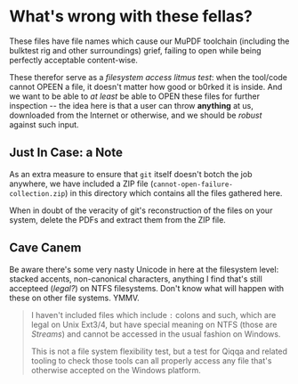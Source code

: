# What's wrong with these fellas?

These files have file names which cause our MuPDF toolchain (including the bulktest rig and other surroundings) grief, failing to open while being perfectly acceptable content-wise.

These therefor serve as a *filesystem access litmus test*: when the tool/code cannot OPEEN a file, it doesn't matter how good or b0rked it is inside. And we want to be able to *at least* be able to OPEN these files for further inspection -- the idea here is that a user can throw **anything** at us, downloaded from the Internet or otherwise, and we should be *robust* against such input.

## Just In Case: a Note

As an extra measure to ensure that `git` itself doesn't botch the job anywhere, we have included a ZIP file (`cannot-open-failure-collection.zip`) in this directory which contains all the files gathered here. 

When in doubt of the veracity of git's reconstruction of the files on your system, delete the PDFs and extract them from the ZIP file.

## Cave Canem

Be aware there's some very nasty Unicode in here at the filesystem level: stacked accents, non-canonical characters, anything I find that's still accepteed (*legal?*) on NTFS filesystems. Don't know what will happen with these on other file systems. YMMV.

> I haven't included files which include `:` colons and such, which are legal on Unix Ext3/4, but have special meaning on NTFS (those are *Streams*) and cannot be accessed in the usual fashion on Windows.
> 
> This is not a file system flexibility test, but a test for Qiqqa and related tooling to check those tools can all properly access any file that's otherwise accepted on the Windows platform.
> 
